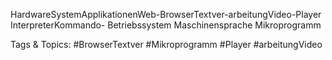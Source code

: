 HardwareSystemApplikationenWeb-BrowserTextver-arbeitungVideo-Player
InterpreterKommando-
Betriebssystem
Maschinensprache
Mikroprogramm

   Tags & Topics:
   #BrowserTextver
   #Mikroprogramm
   #Player
   #arbeitungVideo